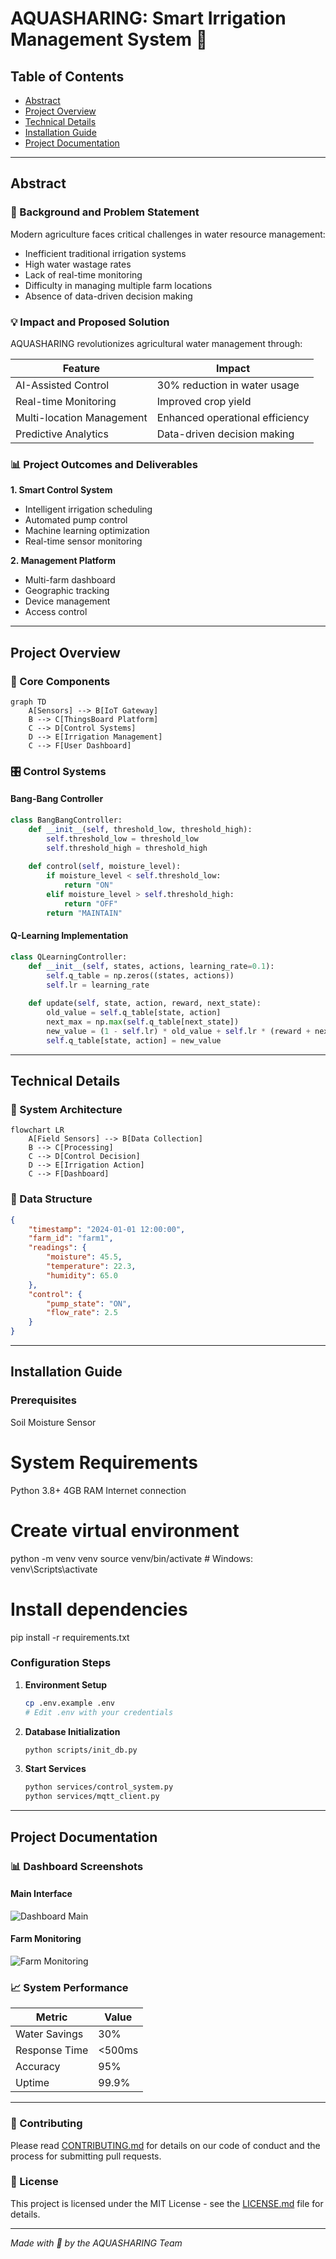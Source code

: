 # AQUASHARING: Smart Irrigation Management System 🌱

## Table of Contents
- [Abstract](#abstract)
- [Project Overview](#project-overview)
- [Technical Details](#technical-details)
- [Installation Guide](#installation-guide)
- [Project Documentation](#project-documentation)

---

## Abstract

### 🎯 Background and Problem Statement
Modern agriculture faces critical challenges in water resource management:
- Inefficient traditional irrigation systems
- High water wastage rates
- Lack of real-time monitoring
- Difficulty in managing multiple farm locations
- Absence of data-driven decision making

### 💡 Impact and Proposed Solution
AQUASHARING revolutionizes agricultural water management through:

| Feature | Impact |
|---------|--------|
| AI-Assisted Control | 30% reduction in water usage |
| Real-time Monitoring | Improved crop yield |
| Multi-location Management | Enhanced operational efficiency |
| Predictive Analytics | Data-driven decision making |

### 📊 Project Outcomes and Deliverables

**1. Smart Control System**
- Intelligent irrigation scheduling
- Automated pump control
- Machine learning optimization
- Real-time sensor monitoring

**2. Management Platform**
- Multi-farm dashboard
- Geographic tracking
- Device management
- Access control

---

## Project Overview

### 🔧 Core Components

```mermaid
graph TD
    A[Sensors] --> B[IoT Gateway]
    B --> C[ThingsBoard Platform]
    C --> D[Control Systems]
    D --> E[Irrigation Management]
    C --> F[User Dashboard]
```

### 🎛️ Control Systems

#### Bang-Bang Controller
```python
class BangBangController:
    def __init__(self, threshold_low, threshold_high):
        self.threshold_low = threshold_low
        self.threshold_high = threshold_high
    
    def control(self, moisture_level):
        if moisture_level < self.threshold_low:
            return "ON"
        elif moisture_level > self.threshold_high:
            return "OFF"
        return "MAINTAIN"
```

#### Q-Learning Implementation
```python
class QLearningController:
    def __init__(self, states, actions, learning_rate=0.1):
        self.q_table = np.zeros((states, actions))
        self.lr = learning_rate
    
    def update(self, state, action, reward, next_state):
        old_value = self.q_table[state, action]
        next_max = np.max(self.q_table[next_state])
        new_value = (1 - self.lr) * old_value + self.lr * (reward + next_max)
        self.q_table[state, action] = new_value
```

---

## Technical Details

### 📡 System Architecture

```mermaid
flowchart LR
    A[Field Sensors] --> B[Data Collection]
    B --> C[Processing]
    C --> D[Control Decision]
    D --> E[Irrigation Action]
    C --> F[Dashboard]
```

### 🔄 Data Structure

```json
{
    "timestamp": "2024-01-01 12:00:00",
    "farm_id": "farm1",
    "readings": {
        "moisture": 45.5,
        "temperature": 22.3,
        "humidity": 65.0
    },
    "control": {
        "pump_state": "ON",
        "flow_rate": 2.5
    }
}
```

---

## Installation Guide

### Prerequisites
Soil Moisture Sensor

# System Requirements
Python 3.8+
4GB RAM
Internet connection

# Create virtual environment
python -m venv venv
source venv/bin/activate  # Windows: venv\Scripts\activate

# Install dependencies
pip install -r requirements.txt

### Configuration Steps

1. **Environment Setup**
   ```bash
   cp .env.example .env
   # Edit .env with your credentials
   ```

2. **Database Initialization**
   ```bash
   python scripts/init_db.py
   ```

3. **Start Services**
   ```bash
   python services/control_system.py
   python services/mqtt_client.py
   ```

---

## Project Documentation

### 📊 Dashboard Screenshots

#### Main Interface
![Dashboard Main](https://via.placeholder.com/800x400?text=Dashboard+Main)

#### Farm Monitoring
![Farm Monitoring](https://via.placeholder.com/800x400?text=Farm+Monitoring)

### 📈 System Performance

| Metric | Value |
|--------|-------|
| Water Savings | 30% |
| Response Time | <500ms |
| Accuracy | 95% |
| Uptime | 99.9% |

---

### 🤝 Contributing

Please read [CONTRIBUTING.md](CONTRIBUTING.md) for details on our code of conduct and the process for submitting pull requests.

### 📜 License

This project is licensed under the MIT License - see the [LICENSE.md](LICENSE.md) file for details.

---

*Made with 💚 by the AQUASHARING Team*
